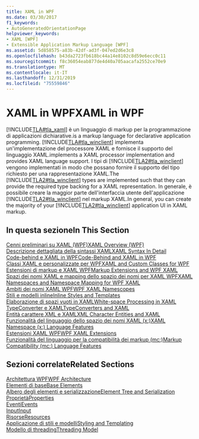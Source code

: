 ```yaml
---
title: XAML in WPF
ms.date: 03/30/2017
f1_keywords:
- AutoGeneratedOrientationPage
helpviewer_keywords:
- XAML [WPF]
- Extensible Application Markup Language [WPF]
ms.assetid: 5d858575-a83b-42df-ad3f-047ed2d6e3c8
ms.openlocfilehash: b43da2723fb618bc44a14e8102c8d59e6ecc0c11
ms.sourcegitcommit: f8c36054eab877de4d40a705aacafa2552ce70e9
ms.translationtype: MT
ms.contentlocale: it-IT
ms.lasthandoff: 12/31/2019
ms.locfileid: "75559846"
---
```

# <a name="xaml-in-wpf"></a><span data-ttu-id="4f04a-102">XAML in WPF</span><span class="sxs-lookup"><span data-stu-id="4f04a-102">XAML in WPF</span></span>

[!INCLUDE[TLA#tla_xaml](../../../../includes/tlasharptla-xaml-md.md)] <span data-ttu-id="4f04a-103">è un linguaggio di markup per la programmazione di applicazioni dichiarative.</span><span class="sxs-lookup"><span data-stu-id="4f04a-103">is a markup language for declarative application programming.</span></span> [!INCLUDE[TLA#tla_winclient](../../../../includes/tlasharptla-winclient-md.md)] <span data-ttu-id="4f04a-104">implementa un'implementazione del processore XAML e fornisce il supporto del linguaggio XAML.</span><span class="sxs-lookup"><span data-stu-id="4f04a-104">implements a XAML processor implementation and provides XAML language support.</span></span> <span data-ttu-id="4f04a-105">I tipi di [!INCLUDE[TLA2#tla_winclient](../../../../includes/tla2sharptla-winclient-md.md)] vengono implementati in modo che possano fornire il supporto del tipo richiesto per una rappresentazione XAML.</span><span class="sxs-lookup"><span data-stu-id="4f04a-105">The [!INCLUDE[TLA2#tla_winclient](../../../../includes/tla2sharptla-winclient-md.md)] types are implemented such that they can provide the required type backing for a XAML representation.</span></span> <span data-ttu-id="4f04a-106">In generale, è possibile creare la maggior parte dell'interfaccia utente dell'applicazione [!INCLUDE[TLA2#tla_winclient](../../../../includes/tla2sharptla-winclient-md.md)] nel markup XAML.</span><span class="sxs-lookup"><span data-stu-id="4f04a-106">In general, you can create the majority of your [!INCLUDE[TLA2#tla_winclient](../../../../includes/tla2sharptla-winclient-md.md)] application UI in XAML markup.</span></span>  
  
## <a name="in-this-section"></a><span data-ttu-id="4f04a-107">In questa sezione</span><span class="sxs-lookup"><span data-stu-id="4f04a-107">In This Section</span></span>  

[<span data-ttu-id="4f04a-108">Cenni preliminari su XAML (WPF)</span><span class="sxs-lookup"><span data-stu-id="4f04a-108">XAML Overview (WPF)</span></span>](xaml-overview-wpf.md)  
[<span data-ttu-id="4f04a-109">Descrizione dettagliata della sintassi XAML</span><span class="sxs-lookup"><span data-stu-id="4f04a-109">XAML Syntax In Detail</span></span>](xaml-syntax-in-detail.md)  
[<span data-ttu-id="4f04a-110">Code-behind e XAML in WPF</span><span class="sxs-lookup"><span data-stu-id="4f04a-110">Code-Behind and XAML in WPF</span></span>](code-behind-and-xaml-in-wpf.md)  
[<span data-ttu-id="4f04a-111">Classi XAML e personalizzate per WPF</span><span class="sxs-lookup"><span data-stu-id="4f04a-111">XAML and Custom Classes for WPF</span></span>](xaml-and-custom-classes-for-wpf.md)  
[<span data-ttu-id="4f04a-112">Estensioni di markup e XAML WPF</span><span class="sxs-lookup"><span data-stu-id="4f04a-112">Markup Extensions and WPF XAML</span></span>](markup-extensions-and-wpf-xaml.md)  
[<span data-ttu-id="4f04a-113">Spazi dei nomi XAML e mapping dello spazio dei nomi per XAML WPF</span><span class="sxs-lookup"><span data-stu-id="4f04a-113">XAML Namespaces and Namespace Mapping for WPF XAML</span></span>](xaml-namespaces-and-namespace-mapping-for-wpf-xaml.md)  
[<span data-ttu-id="4f04a-114">Ambiti dei nomi XAML WPF</span><span class="sxs-lookup"><span data-stu-id="4f04a-114">WPF XAML Namescopes</span></span>](wpf-xaml-namescopes.md)  
[<span data-ttu-id="4f04a-115">Stili e modelli inline</span><span class="sxs-lookup"><span data-stu-id="4f04a-115">Inline Styles and Templates</span></span>](inline-styles-and-templates.md)  
[<span data-ttu-id="4f04a-116">Elaborazione di spazi vuoti in XAML</span><span class="sxs-lookup"><span data-stu-id="4f04a-116">White-space Processing in XAML</span></span>](../../../desktop-wpf/xaml-services/white-space-processing.md)  
[<span data-ttu-id="4f04a-117">TypeConverter e XAML</span><span class="sxs-lookup"><span data-stu-id="4f04a-117">TypeConverters and XAML</span></span>](typeconverters-and-xaml.md)  
[<span data-ttu-id="4f04a-118">Entità carattere XML e XAML</span><span class="sxs-lookup"><span data-stu-id="4f04a-118">XML Character Entities and XAML</span></span>](../../../desktop-wpf/xaml-services/xml-character-entities.md)  
[<span data-ttu-id="4f04a-119">Funzionalità del linguaggio dello spazio dei nomi XAML (x:)</span><span class="sxs-lookup"><span data-stu-id="4f04a-119">XAML Namespace (x:) Language Features</span></span>](../../../desktop-wpf/xaml-services/namespace-language-features.md)  
[<span data-ttu-id="4f04a-120">Estensioni XAML WPF</span><span class="sxs-lookup"><span data-stu-id="4f04a-120">WPF XAML Extensions</span></span>](wpf-xaml-extensions.md)  
[<span data-ttu-id="4f04a-121">Funzionalità del linguaggio per la compatibilità dei markup (mc:)</span><span class="sxs-lookup"><span data-stu-id="4f04a-121">Markup Compatibility (mc:) Language Features</span></span>](markup-compatibility-mc-language-features.md)  
  
## <a name="related-sections"></a><span data-ttu-id="4f04a-122">Sezioni correlate</span><span class="sxs-lookup"><span data-stu-id="4f04a-122">Related Sections</span></span>  

[<span data-ttu-id="4f04a-123">Architettura WPF</span><span class="sxs-lookup"><span data-stu-id="4f04a-123">WPF Architecture</span></span>](wpf-architecture.md)  
[<span data-ttu-id="4f04a-124">Elementi di base</span><span class="sxs-lookup"><span data-stu-id="4f04a-124">Base Elements</span></span>](base-elements.md)  
[<span data-ttu-id="4f04a-125">Albero degli elementi e serializzazione</span><span class="sxs-lookup"><span data-stu-id="4f04a-125">Element Tree and Serialization</span></span>](element-tree-and-serialization.md)  
[<span data-ttu-id="4f04a-126">Proprietà</span><span class="sxs-lookup"><span data-stu-id="4f04a-126">Properties</span></span>](properties-wpf.md)  
[<span data-ttu-id="4f04a-127">Eventi</span><span class="sxs-lookup"><span data-stu-id="4f04a-127">Events</span></span>](events-wpf.md)  
[<span data-ttu-id="4f04a-128">Input</span><span class="sxs-lookup"><span data-stu-id="4f04a-128">Input</span></span>](input-wpf.md)  
[<span data-ttu-id="4f04a-129">Risorse</span><span class="sxs-lookup"><span data-stu-id="4f04a-129">Resources</span></span>](resources-wpf.md)  
[<span data-ttu-id="4f04a-130">Applicazione di stili e modelli</span><span class="sxs-lookup"><span data-stu-id="4f04a-130">Styling and Templating</span></span>](../../../desktop-wpf/fundamentals/styles-templates-overview.md)  
[<span data-ttu-id="4f04a-131">Modello di threading</span><span class="sxs-lookup"><span data-stu-id="4f04a-131">Threading Model</span></span>](threading-model.md)
